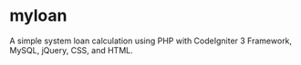 # myloan
A simple system loan calculation using PHP with CodeIgniter  3 Framework, MySQL, jQuery, CSS, and HTML. 
